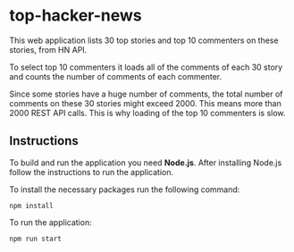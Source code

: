 # top-hacker-news

This web application lists 30 top stories and top 10 commenters on these stories, from HN API.

To select top 10 commenters it loads all of the comments of each 30 story and counts the number of comments of each commenter.

Since some stories have a huge number of comments, the total number of comments on these 30 stories might exceed 2000. This means more than 2000 REST API calls. This is why loading of the top 10 commenters is slow.

## Instructions

To build and run the application you need **Node.js**.
After installing Node.js follow the instructions to run the application.

To install the necessary packages run the following command:

    npm install

To run the application:

    npm run start

